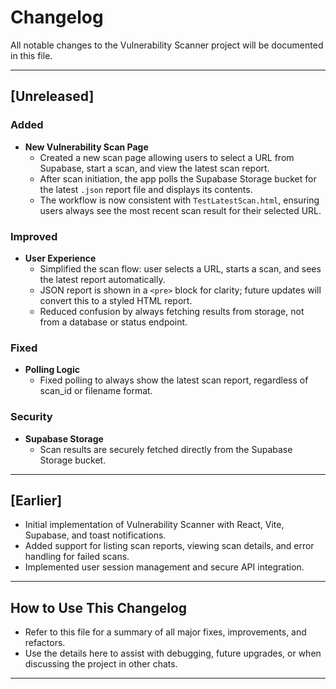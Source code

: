 # Changelog

All notable changes to the Vulnerability Scanner project will be documented in this file.

---

## [Unreleased]

### Added
- **New Vulnerability Scan Page**
  - Created a new scan page allowing users to select a URL from Supabase, start a scan, and view the latest scan report.
  - After scan initiation, the app polls the Supabase Storage bucket for the latest `.json` report file and displays its contents.
  - The workflow is now consistent with `TestLatestScan.html`, ensuring users always see the most recent scan result for their selected URL.

### Improved
- **User Experience**
  - Simplified the scan flow: user selects a URL, starts a scan, and sees the latest report automatically.
  - JSON report is shown in a `<pre>` block for clarity; future updates will convert this to a styled HTML report.
  - Reduced confusion by always fetching results from storage, not from a database or status endpoint.

### Fixed
- **Polling Logic**
  - Fixed polling to always show the latest scan report, regardless of scan_id or filename format.

### Security
- **Supabase Storage**
  - Scan results are securely fetched directly from the Supabase Storage bucket.

---

## [Earlier]

- Initial implementation of Vulnerability Scanner with React, Vite, Supabase, and toast notifications.
- Added support for listing scan reports, viewing scan details, and error handling for failed scans.
- Implemented user session management and secure API integration.

---

## How to Use This Changelog
- Refer to this file for a summary of all major fixes, improvements, and refactors.
- Use the details here to assist with debugging, future upgrades, or when discussing the project in other chats.

---
